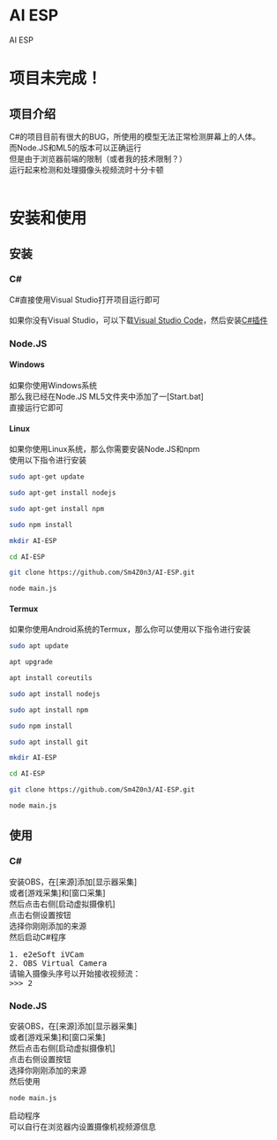 # AI ESP
 AI ESP
# 项目未完成！
## 项目介绍
C#的项目目前有很大的BUG，所使用的模型无法正常检测屏幕上的人体。<br>
而Node.JS和ML5的版本可以正确运行<br>
但是由于浏览器前端的限制（或者我的技术限制？）<br>
运行起来检测和处理摄像头视频流时十分卡顿<br>
<br>
# 安装和使用
## 安装
### C#
C#直接使用Visual Studio打开项目运行即可<br>
<br>
如果你没有Visual Studio，可以下载[Visual Studio Code](https://code.visualstudio.com/)，然后安装[C#插件](https://marketplace.visualstudio.com/items?itemName=ms-dotnettools.csharp)
### Node.JS
#### Windows
如果你使用Windows系统<br>
那么我已经在Node.JS ML5文件夹中添加了一[Start.bat]<br>
直接运行它即可<br>
#### Linux
如果你使用Linux系统，那么你需要安装Node.JS和npm<br>
使用以下指令进行安装<br>
``` bash
sudo apt-get update
```
```bash
sudo apt-get install nodejs
```
```bash
sudo apt-get install npm
```
```bash
sudo npm install
```
```bash
mkdir AI-ESP
```
```bash
cd AI-ESP
```
```bash
git clone https://github.com/Sm4Z0n3/AI-ESP.git
```
```bash
node main.js
```
#### Termux
如果你使用Android系统的Termux，那么你可以使用以下指令进行安装<br>
``` bash
sudo apt update
```
```bash
apt upgrade
```
```bash
apt install coreutils
```
```bash
sudo apt install nodejs
```
```bash
sudo apt install npm
```
```bash
sudo npm install
```
```bash
sudo apt install git
```
```bash
mkdir AI-ESP
```
```bash
cd AI-ESP
```
```bash
git clone https://github.com/Sm4Z0n3/AI-ESP.git
```
```bash
node main.js
```

## 使用
### C#
安装OBS，在[来源]添加[显示器采集]<br>
或者[游戏采集]和[窗口采集]<br>
然后点击右侧[启动虚拟摄像机]<br>
点击右侧设置按钮<br>
选择你刚刚添加的来源<br>
然后启动C#程序<br>
<pre>
1. e2eSoft iVCam
2. OBS Virtual Camera
请输入摄像头序号以开始接收视频流：
>>> 2
</pre>
### Node.JS
安装OBS，在[来源]添加[显示器采集]<br>
或者[游戏采集]和[窗口采集]<br>
然后点击右侧[启动虚拟摄像机]<br>
点击右侧设置按钮<br>
选择你刚刚添加的来源<br>
然后使用
```
node main.js
```
启动程序<br>
可以自行在浏览器内设置摄像机视频源信息